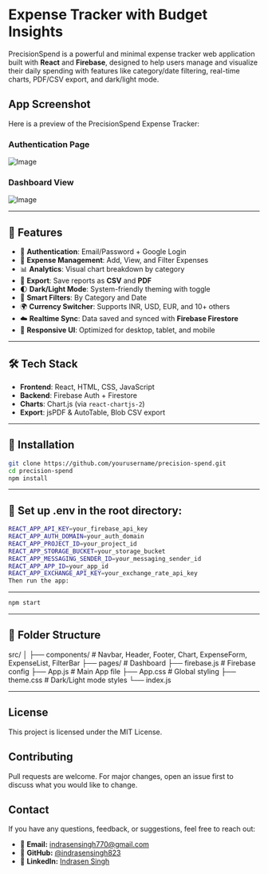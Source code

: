 # Expense Tracker with Budget Insights

PrecisionSpend is a powerful and minimal expense tracker web application built with **React** and **Firebase**, designed to help users manage and visualize their daily spending with features like category/date filtering, real-time charts, PDF/CSV export, and dark/light mode.


## App Screenshot

Here is a preview of the PrecisionSpend Expense Tracker:

###  Authentication Page
![Image](https://github.com/user-attachments/assets/7bef0524-994a-45f8-99d6-e3a90ec3c990)

###  Dashboard View
![Image](https://github.com/user-attachments/assets/7bd3c8ee-3e0e-4b82-866b-dddb90fdae25)


---

## 🚀 Features

- 🔐 **Authentication**: Email/Password + Google Login
- 🧾 **Expense Management**: Add, View, and Filter Expenses
- 📊 **Analytics**: Visual chart breakdown by category
- 📁 **Export**: Save reports as **CSV** and **PDF**
- 🌓 **Dark/Light Mode**: System-friendly theming with toggle
- 🔎 **Smart Filters**: By Category and Date
- 🌍 **Currency Switcher**: Supports INR, USD, EUR, and 10+ others
- ☁️ **Realtime Sync**: Data saved and synced with **Firebase Firestore**
- 🎨 **Responsive UI**: Optimized for desktop, tablet, and mobile

---

## 🛠️ Tech Stack

- **Frontend**: React, HTML, CSS, JavaScript
- **Backend**: Firebase Auth + Firestore
- **Charts**: Chart.js (via `react-chartjs-2`)
- **Export**: jsPDF & AutoTable, Blob CSV export


---

## 🧪 Installation

```bash
git clone https://github.com/yourusername/precision-spend.git
cd precision-spend
npm install
```

---

## 🔑 Set up .env in the root directory:

```bash
REACT_APP_API_KEY=your_firebase_api_key
REACT_APP_AUTH_DOMAIN=your_auth_domain
REACT_APP_PROJECT_ID=your_project_id
REACT_APP_STORAGE_BUCKET=your_storage_bucket
REACT_APP_MESSAGING_SENDER_ID=your_messaging_sender_id
REACT_APP_APP_ID=your_app_id
REACT_APP_EXCHANGE_API_KEY=your_exchange_rate_api_key
Then run the app:
```
---

```bash
npm start
```

---

## 📁 Folder Structure
src/
│
├── components/       # Navbar, Header, Footer, Chart, ExpenseForm, ExpenseList, FilterBar
├── pages/            # Dashboard
├── firebase.js       # Firebase config
├── App.js            # Main App file
├── App.css           # Global styling
├── theme.css         # Dark/Light mode styles
└── index.js

---

## License
This project is licensed under the MIT License.

## Contributing
Pull requests are welcome. For major changes, open an issue first to discuss what you would like to change.

## Contact

If you have any questions, feedback, or suggestions, feel free to reach out:

- 📧 **Email:** indrasensingh770@gmail.com
- 🐙 **GitHub:** [@indrasensingh823](https://github.com/indrasensingh823)
- 🔗 **LinkedIn:** [Indrasen Singh](https://www.linkedin.com/in/indrasensingh823)



